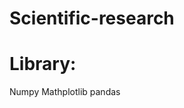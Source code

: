 # Scientific-research
<h1>
        Library:
</h1>
        Numpy
        Mathplotlib
        pandas
        
